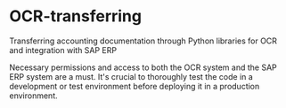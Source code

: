 # OCR-transferring
Transferring accounting documentation through Python libraries for OCR and integration with SAP ERP

Necessary permissions and access to both the OCR system and the SAP ERP system are a must. It's crucial to thoroughly test the code in a development or test environment before deploying it in a production environment.
